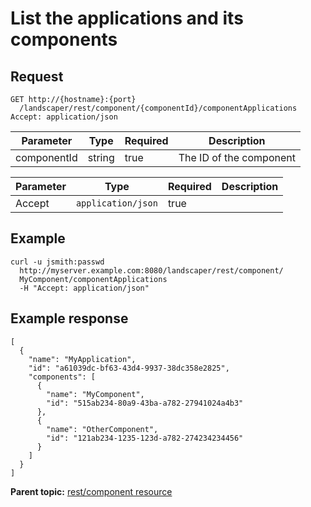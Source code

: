 # List the applications and its components

## Request

```
GET http://{hostname}:{port}
  /landscaper/rest/component/{componentId}/componentApplications
Accept: application/json

```

|Parameter|Type|Required|Description|
|---------|----|--------|-----------|
|componentId|string|true|The ID of the component|

|Parameter|Type|Required|Description|
|---------|----|--------|-----------|
|Accept|`application/json`|true| |

## Example

```
curl -u jsmith:passwd 
  http://myserver.example.com:8080/landscaper/rest/component/
  MyComponent/componentApplications
  -H "Accept: application/json"
```

## Example response

```
[
  {
    "name": "MyApplication",
    "id": "a61039dc-bf63-43d4-9937-38dc358e2825",
    "components": [
      {
        "name": "MyComponent",
        "id": "515ab234-80a9-43ba-a782-27941024a4b3"
      },
      {
        "name": "OtherComponent",
        "id": "121ab234-1235-123d-a782-274234234456"
      }
    ]
  }
]
```

**Parent topic:** [rest/component resource](../../com.edt.api.doc/topics/rest_component.md)

